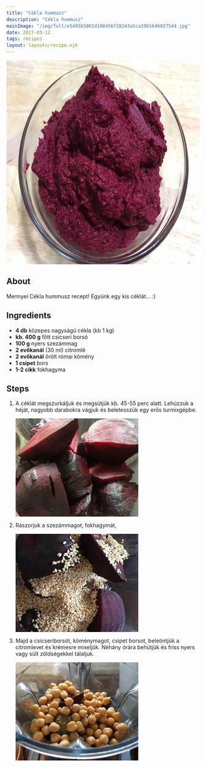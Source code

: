 ```yaml
---
title: "Cékla hummusz"
description: "Cékla hummusz"
mainImage: "/img/full/e5495b5001d108456f28243a5ca19b5646027544.jpg"
date: 2017-03-12
tags: recipes
layout: layouts/recipe.njk
---
```

                        
<p align="center"><a href="https://cookpad.com/hu/receptek/2214646-cekla-hummusz" rel="Recipe source page"><img width="751" height="532" src="/img/full/e5495b5001d108456f28243a5ca19b5646027544.jpg"/></a></p>

## About
Mennyei Cékla hummusz recept! Együnk egy kis céklát... :)

>  

## Ingredients
* **4 db** közepes nagyságú cékla (kb 1 kg)
* **kb. 400 g** főtt csicseri borsó
* **100 g** nyers szezámmag
* **2 evőkanál** (30 ml) citromlé
* **2 evőkanál** őrölt római kömény
* **1 csipet** bors
* **1-2 cikk** fokhagyma

## Steps

1. A céklát megszurkáljuk és megsütjük kb. 45-55 perc alatt. Lehúzzuk a héját, nagyobb darabokra vágjuk és beletesszük egy erős turmixgépbe.
 
    <p><img width="320" height="256" align="left" src="/img/full/97a4d20b013fff95d185026ed77adb114e07afe4.jpg"/></p><div style="clear: both"/>

2. Rászorjuk a szezámmagot, fokhagymát,
 
    <p><img width="320" height="256" align="left" src="/img/full/803bc3fc6112a0d0e808c2ba4babc15f2c9cc7dd.jpg"/></p><div style="clear: both"/>

3. Majd a csicseriborsót, köménymagot, csipet borsot, beleöntjük a citromlevet és krémesre mixeljük. Néhány órára behütjük és friss nyers vagy sült zöldségekkel tálaljuk.
 
    <p><img width="320" height="256" align="left" src="/img/full/deed897bd2b9e0e76271df505c61189d70efee59.jpg"/></p><div style="clear: both"/>

